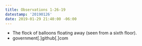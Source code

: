 ```yaml
---
title: Observations 1-26-19
datestamp: '20190126'
date: 2019-01-29 21:40:00 -06:00
---
```


- The flock of balloons floating away (seen from a sixth floor).
- government[.]github[.]com
